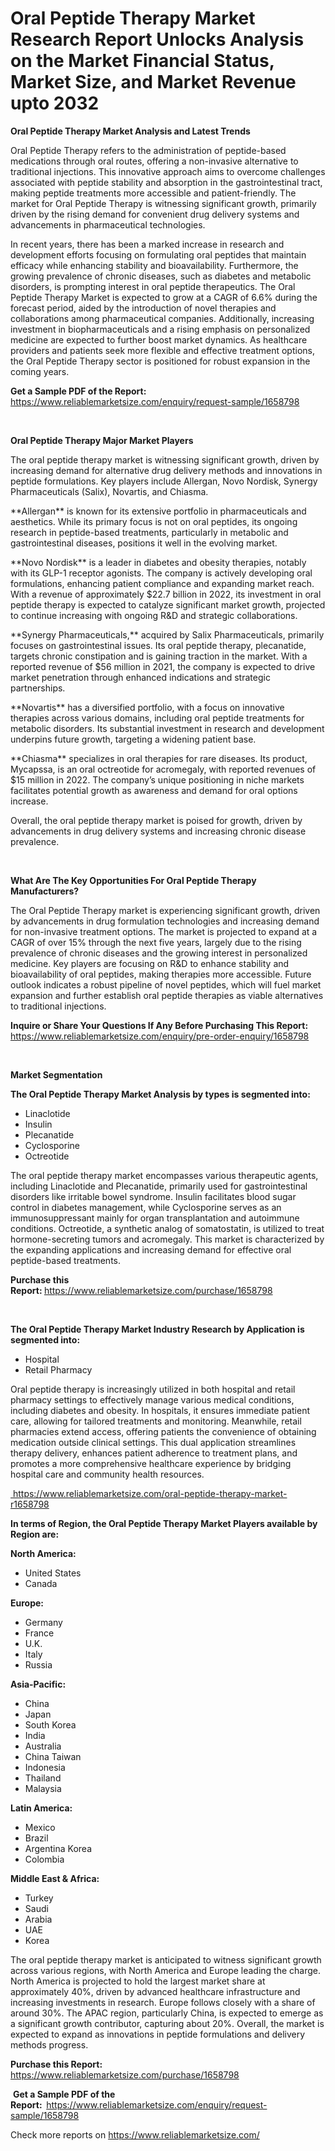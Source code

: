 <p><h1>Oral Peptide Therapy Market Research Report Unlocks Analysis on the Market Financial Status, Market Size, and Market Revenue upto 2032</h1></p><p><strong>Oral Peptide Therapy Market Analysis and Latest Trends</strong></p>
<p><p>Oral Peptide Therapy refers to the administration of peptide-based medications through oral routes, offering a non-invasive alternative to traditional injections. This innovative approach aims to overcome challenges associated with peptide stability and absorption in the gastrointestinal tract, making peptide treatments more accessible and patient-friendly. The market for Oral Peptide Therapy is witnessing significant growth, primarily driven by the rising demand for convenient drug delivery systems and advancements in pharmaceutical technologies.</p><p>In recent years, there has been a marked increase in research and development efforts focusing on formulating oral peptides that maintain efficacy while enhancing stability and bioavailability. Furthermore, the growing prevalence of chronic diseases, such as diabetes and metabolic disorders, is prompting interest in oral peptide therapeutics. The Oral Peptide Therapy Market is expected to grow at a CAGR of 6.6% during the forecast period, aided by the introduction of novel therapies and collaborations among pharmaceutical companies. Additionally, increasing investment in biopharmaceuticals and a rising emphasis on personalized medicine are expected to further boost market dynamics. As healthcare providers and patients seek more flexible and effective treatment options, the Oral Peptide Therapy sector is positioned for robust expansion in the coming years.</p></p>
<p><strong>Get a Sample PDF of the Report:&nbsp;</strong> <a href="https://www.reliablemarketsize.com/enquiry/request-sample/1658798?utm_campaign=2316&utm_medium=2&utm_source=Github&utm_content=ia&utm_term=23032025&utm_id=oral-peptide-therapy">https://www.reliablemarketsize.com/enquiry/request-sample/1658798</a></p>
<p>&nbsp;</p>
<p><strong>Oral Peptide Therapy Major Market Players</strong></p>
<p><p>The oral peptide therapy market is witnessing significant growth, driven by increasing demand for alternative drug delivery methods and innovations in peptide formulations. Key players include Allergan, Novo Nordisk, Synergy Pharmaceuticals (Salix), Novartis, and Chiasma.</p><p>**Allergan** is known for its extensive portfolio in pharmaceuticals and aesthetics. While its primary focus is not on oral peptides, its ongoing research in peptide-based treatments, particularly in metabolic and gastrointestinal diseases, positions it well in the evolving market.</p><p>**Novo Nordisk** is a leader in diabetes and obesity therapies, notably with its GLP-1 receptor agonists. The company is actively developing oral formulations, enhancing patient compliance and expanding market reach. With a revenue of approximately $22.7 billion in 2022, its investment in oral peptide therapy is expected to catalyze significant market growth, projected to continue increasing with ongoing R&D and strategic collaborations.</p><p>**Synergy Pharmaceuticals,** acquired by Salix Pharmaceuticals, primarily focuses on gastrointestinal issues. Its oral peptide therapy, plecanatide, targets chronic constipation and is gaining traction in the market. With a reported revenue of $56 million in 2021, the company is expected to drive market penetration through enhanced indications and strategic partnerships.</p><p>**Novartis** has a diversified portfolio, with a focus on innovative therapies across various domains, including oral peptide treatments for metabolic disorders. Its substantial investment in research and development underpins future growth, targeting a widening patient base.</p><p>**Chiasma** specializes in oral therapies for rare diseases. Its product, Mycapssa, is an oral octreotide for acromegaly, with reported revenues of $15 million in 2022. The company’s unique positioning in niche markets facilitates potential growth as awareness and demand for oral options increase.</p><p>Overall, the oral peptide therapy market is poised for growth, driven by advancements in drug delivery systems and increasing chronic disease prevalence.</p></p>
<p>&nbsp;</p>
<p><strong>What Are The Key Opportunities For Oral Peptide Therapy Manufacturers?</strong></p>
<p><p>The Oral Peptide Therapy market is experiencing significant growth, driven by advancements in drug formulation technologies and increasing demand for non-invasive treatment options. The market is projected to expand at a CAGR of over 15% through the next five years, largely due to the rising prevalence of chronic diseases and the growing interest in personalized medicine. Key players are focusing on R&D to enhance stability and bioavailability of oral peptides, making therapies more accessible. Future outlook indicates a robust pipeline of novel peptides, which will fuel market expansion and further establish oral peptide therapies as viable alternatives to traditional injections.</p></p>
<p><strong>Inquire or Share Your Questions If Any Before Purchasing This Report:</strong> <a href="https://www.reliablemarketsize.com/enquiry/pre-order-enquiry/1658798?utm_campaign=2316&utm_medium=2&utm_source=Github&utm_content=ia&utm_term=23032025&utm_id=oral-peptide-therapy">https://www.reliablemarketsize.com/enquiry/pre-order-enquiry/1658798</a></p>
<p>&nbsp;</p>
<p><strong>Market Segmentation</strong></p>
<p><strong>The Oral Peptide Therapy Market Analysis by types is segmented into:</strong></p>
<p><ul><li>Linaclotide</li><li>Insulin</li><li>Plecanatide</li><li>Cyclosporine</li><li>Octreotide</li></ul></p>
<p><p>The oral peptide therapy market encompasses various therapeutic agents, including Linaclotide and Plecanatide, primarily used for gastrointestinal disorders like irritable bowel syndrome. Insulin facilitates blood sugar control in diabetes management, while Cyclosporine serves as an immunosuppressant mainly for organ transplantation and autoimmune conditions. Octreotide, a synthetic analog of somatostatin, is utilized to treat hormone-secreting tumors and acromegaly. This market is characterized by the expanding applications and increasing demand for effective oral peptide-based treatments.</p></p>
<p><strong>Purchase this Report:&nbsp;</strong><a href="https://www.reliablemarketsize.com/purchase/1658798?utm_campaign=2316&utm_medium=2&utm_source=Github&utm_content=ia&utm_term=23032025&utm_id=oral-peptide-therapy">https://www.reliablemarketsize.com/purchase/1658798</a></p>
<p>&nbsp;</p>
<p><strong>The Oral Peptide Therapy Market Industry Research by Application is segmented into:</strong></p>
<p><ul><li>Hospital</li><li>Retail Pharmacy</li></ul></p>
<p><p>Oral peptide therapy is increasingly utilized in both hospital and retail pharmacy settings to effectively manage various medical conditions, including diabetes and obesity. In hospitals, it ensures immediate patient care, allowing for tailored treatments and monitoring. Meanwhile, retail pharmacies extend access, offering patients the convenience of obtaining medication outside clinical settings. This dual application streamlines therapy delivery, enhances patient adherence to treatment plans, and promotes a more comprehensive healthcare experience by bridging hospital care and community health resources.</p></p>
<p><a href="https://www.reliablemarketsize.com/oral-peptide-therapy-market-r1658798?utm_campaign=2316&utm_medium=2&utm_source=Github&utm_content=ia&utm_term=23032025&utm_id=oral-peptide-therapy">&nbsp;https://www.reliablemarketsize.com/oral-peptide-therapy-market-r1658798</a></p>
<p><strong>In terms of Region, the Oral Peptide Therapy Market Players available by Region are:</strong></p>
<p>
    <p> <strong> North America: </strong>
        <ul>
            <li>United States</li>
            <li>Canada</li>
        </ul>
        </p> 
    <p> <strong> Europe: </strong>
        <ul>
            <li>Germany</li>
            <li>France</li>
            <li>U.K.</li>
            <li>Italy</li>
            <li>Russia</li>
        </ul>
        </p> 
    <p> <strong> Asia-Pacific: </strong>
        <ul>
            <li>China</li>
            <li>Japan</li>
            <li>South Korea</li>
            <li>India</li>
            <li>Australia</li>
            <li>China Taiwan</li>
            <li>Indonesia</li>
            <li>Thailand</li>
            <li>Malaysia</li>
        </ul>
        </p> 
    <p> <strong> Latin America: </strong>
        <ul>
            <li>Mexico</li>
            <li>Brazil</li>
            <li>Argentina Korea</li>
            <li>Colombia</li>
        </ul>
        </p> 
    <p> <strong> Middle East & Africa: </strong>
        <ul>
            <li>Turkey</li>
            <li>Saudi</li>
            <li>Arabia</li>
            <li>UAE</li>
            <li>Korea</li>
        </ul>
    </p>
    </p>
<p><p>The oral peptide therapy market is anticipated to witness significant growth across various regions, with North America and Europe leading the charge. North America is projected to hold the largest market share at approximately 40%, driven by advanced healthcare infrastructure and increasing investments in research. Europe follows closely with a share of around 30%. The APAC region, particularly China, is expected to emerge as a significant growth contributor, capturing about 20%. Overall, the market is expected to expand as innovations in peptide formulations and delivery methods progress.</p></p>
<p><strong>Purchase this Report: </strong><a href="https://www.reliablemarketsize.com/purchase/1658798?utm_campaign=2316&utm_medium=2&utm_source=Github&utm_content=ia&utm_term=23032025&utm_id=oral-peptide-therapy">https://www.reliablemarketsize.com/purchase/1658798</a></p>
<p>&nbsp;<strong>Get a Sample PDF of the Report:&nbsp;&nbsp;</strong><a href="https://www.reliablemarketsize.com/enquiry/request-sample/1658798?utm_campaign=2316&utm_medium=2&utm_source=Github&utm_content=ia&utm_term=23032025&utm_id=oral-peptide-therapy">https://www.reliablemarketsize.com/enquiry/request-sample/1658798</a></p>
<p><strong></strong></p>
<p>Check more reports on <a href="https://www.reliablemarketsize.com/?utm_campaign=2316&utm_medium=2&utm_source=Github&utm_content=ia&utm_term=23032025&utm_id=oral-peptide-therapy">https://www.reliablemarketsize.com/</a></p>
